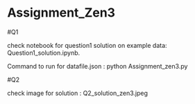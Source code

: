 # Assignment_Zen3
#Q1

check notebook for question1 solution on example data: Question1_solution.ipynb.


Command to run for datafile.json : python Assignment_zen3.py 

#Q2

check image for solution : Q2_solution_zen3.jpeg


